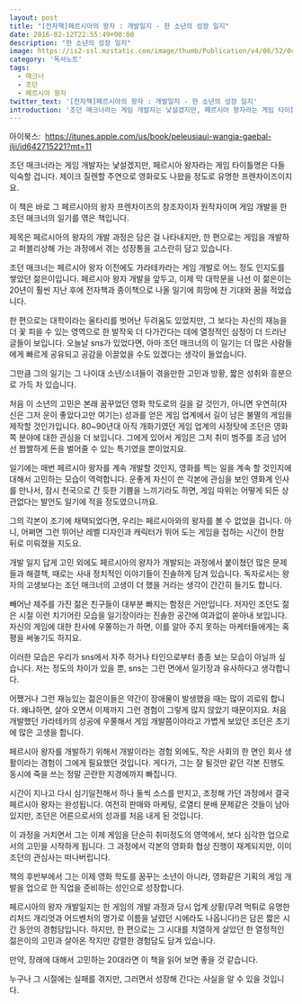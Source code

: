 ```yaml
---
layout: post
title: "[전자책]페르시아의 왕자 : 개발일지 - 한 소년의 성장 일지"
date: 2016-02-12T22:55:49+00:00
description: "한 소년의 성장 일지"
image: https://is2-ssl.mzstatic.com/image/thumb/Publication/v4/06/52/0c/06520cbf-901d-9a63-6eea-e1318b226162/source/225x225bb.jpg
category: '독서노트'  
tags: 
  - 매크너
  - 조던
  - 페르시아 왕자
twitter_text: '[전자책]페르시아의 왕자 : 개발일지 - 한 소년의 성장 일지'
introduction: '조던 매크너라는 게임 개발자는 낯설겠지만, 페르시아 왕자라는 게임 타이틀명은 다들 익숙할 겁니다. 제이크 질렌할 주연으로 영화로도 나왔을 정도로 유명한 프렌차이즈이지요.'
---
```


아이북스:  <https://itunes.apple.com/us/book/peleusiaui-wangja-gaebal-ilji/id642715221?mt=11>

조던 매크너라는 게임 개발자는 낯설겠지만, 페르시아 왕자라는 게임 타이틀명은 다들 익숙할 겁니다. 제이크 질렌할 주연으로 영화로도 나왔을 정도로 유명한 프렌차이즈이지요.

이 책은 바로 그 페르시아의 왕자 프렌차이즈의 창조자이자 원작자이며 게임 개발을 한 조던 매크너의 일기를 엮은 책입니다.

제목은 페르시아의 왕자의 개발 과정은 담은 걸 나타내지만, 한 편으로는 게임을 개발하고 퍼블리상해 가는 과정에서 겪는 성장통을 고스란히 담고 있습니다.

조던 매크너는 페르시아 왕자 이전에도 가라테카라는 게임 개발로 어느 정도 인지도를 쌓았던 젊은이입니다. 페르시아 왕자 개발을 앞두고, 이제 막 대학문을 나선 이 젊은이는 20년이 훨씬 지난 후에 전자책과 종이책으로 나올 일기에 희망에 찬 기대와 꿈을 적었습니다.

한 편으로는 대학이라는 울타리를 벗어난 두려움도 있었지만, 그 보다는 자신의 재능을 더 꽃 피을 수 있는 영역으로 한 발작욱 더 다가간다는 데에 열정적인 심정이 더 드러난 글들이 보입니다. 오늘날 sns가 있었다면, 아마 조던 매크너의 이 일기는 더 많은 사람들에게 빠르게 공유되고 공감을 이끌었을 수도 있겠다는 생각이 들었습니다.

그만큼 그의 일기는 그 나이대 소년/소녀들이 겪을만한 고민과 방황, 짧은 성취와 흥분으로 가득 차 있습니다. 

처음 이 소년의 고민은 본래 꿈꾸었던 영화 학도로의 길을 갈 것인가, 아니면 우연히(자신은 그저 운이 좋았다고만 여기는) 성과를 얻은 게임 업계에서 길이 남은 불멸의 게임을 제작할 것인가입니다. 80~90년대 아직 개화기였던 게임 업계의 사정탓에 조던은 영화쪽 분야에 대한 관심을 더 보입니다. 그에게 있어서 게임은 그저 취미 범주를 조금 넘어선 짭짤하게 돈을 벌어줄 수 있는 특기였을 뿐이었지요.

일기에는 매번 페르시아 왕자를 계속 개발할 것인지, 영화를 찍는 일을 계속 할 것인지에 대해서 고민하는 모습이 역력합니다. 운좋게 자신이 쓴 각본에 관심을 보인 영화계 인사를 만나서, 잠시 천국으로 간 듯한 기쁨을 느끼기라도 하면, 게임 따위는 어떻게 되든 상관없다는 발언도 일기에 적을 정도였으니까요.

그의 각본이 조기에 채택되었다면, 우리는 페르시아와의 왕자를 볼 수 없었을 겁니다. 아니, 어쩌면 그런 뛰어난 레벨 디자인과 캐릭터가 뛰어 도는 게임을 접하는 시간이 한참 뒤로 미뤄졌을 지도요.

개발 일지 답게 고민 외에도 페르시아의 왕자가 개발되는 과정에서 붙이쳤던 많은 문제들과 해결책, 때로는 사내 정치적인 이야기들이 진솔하게 담겨 있습니다. 독자로서는 왕자의 고생보다는 조던 매크너의 고생이 더 했을 거라는 생각이 간간히 들기도 합니다.

빼어난 제주를 가진 젊은 친구들이 대부분 빠지는 함정은 거만입니다. 저자인 조던도 젊은 시절 이런 치기어린 모습을 일기장이라는 진솔한 공간에 여과없이 쏟아내 보입니다. 자신의 게임에 대한 찬사에 우쭐하는가 하면, 이를 알아 주지 못하는 마케터들에게는 혹평을 써놓기도 하지요.

이러한 모습은 우리가 sns에서 자주 하거나 타인으로부터 종종 보는 모습이 아닐까 싶습니다. 저는 정도의 차이가 있을 뿐, sns는 그런 면에서 일기장과 유사하다고 생각합니다.

어쨌거나 그런 재능있는 젊은이들은 약간이 장애물이 발생했을 때는 많이 괴로워 합니다. 왜냐하면, 살아 오면서 이제까지 그런 경험이 그렇게 많지 않았기 때문이지요. 처음 개발했던 가라테카의 성공에 우쭐해서 게임 개발쯤이야라고 가볍게 보았던 조던은 초기에 많은 고생을 합니다.

페르시아 왕자를 개발하기 위해서 개발이라는 경험 외에도, 작은 사회의 한 면인 회사 생활이라는 경험이 그에게 필요했던 것입니다. 게다가, 그는 잘 될것만 같던 각본 진행도 동시에 죽을 쓰는 정말 곤란한 지경에까지 빠집니다.

시간이 지나고 다시 심기일전해서 하나 둘씩 소스를 만지고, 조정해 가던 과정에서 결국 페르시아 왕자는 완성됩니다. 여전히 판매와 마케팅, 로열티 분배 문제같은 것들이 남아 있지만, 조던은 어른으로서의 성과를 처음 내게 된 것입니다. 

이 과정을 거치면서 그는 이제 게임을 단순히 취미정도의 영역에서, 보다 심각한 업으로서의 고민을 시작하게 됩니다. 그 과정에서 각본의 영화화 협상 진행이 재계되지만, 이미 조던의 관심사는 떠나버립니다.
  
책의 후반부에서 그는 이제 영화 학도를 꿈꾸는 소년이 아니라, 영화같은 기획의 게임 개발을 업으로 한 직업을 준비하는 성인으로 성장합니다. 

페르시아의 왕자 개발일지는 한 게임의 개발 과정과 당시 업계 상황(무려 먹튀로 유명한 리처드 개리엇과 어드벤처의 명가로 이름을 날렸던 시에라도 나옵니다!)은 담은 짧은 시간 동안의 경험담입니다. 하지만, 한 편으로는 그 시대를 치열하게 살았던 한 열정적인 젊은이의 고민과 살아온 작지만 강렬한 경험담도 담겨 있습니다.

만약, 장래에 대해서 고민하는 20대라면 이 책을 읽어 보면 좋을 것 같습니다.
  
누구나 그 시절에는 실패를 겪지만, 그러면서 성장해 간다는 사실을 알 수 있을 것입니다.